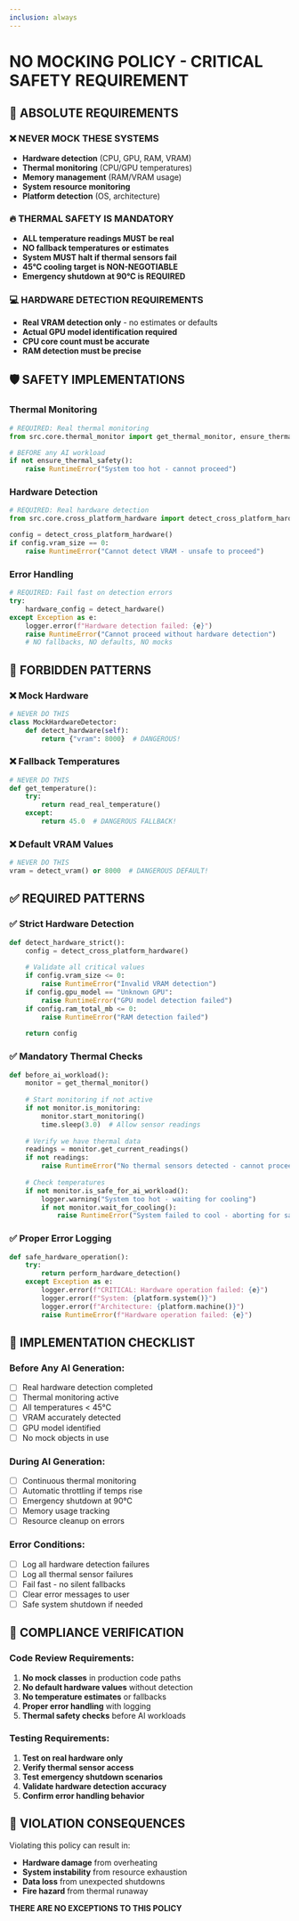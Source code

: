 ```yaml
---
inclusion: always
---
```


# NO MOCKING POLICY - CRITICAL SAFETY REQUIREMENT

## 🚨 ABSOLUTE REQUIREMENTS

### ❌ NEVER MOCK THESE SYSTEMS
- **Hardware detection** (CPU, GPU, RAM, VRAM)
- **Thermal monitoring** (CPU/GPU temperatures)
- **Memory management** (RAM/VRAM usage)
- **System resource monitoring**
- **Platform detection** (OS, architecture)

### 🔥 THERMAL SAFETY IS MANDATORY
- **ALL temperature readings MUST be real**
- **NO fallback temperatures or estimates**
- **System MUST halt if thermal sensors fail**
- **45°C cooling target is NON-NEGOTIABLE**
- **Emergency shutdown at 90°C is REQUIRED**

### 💻 HARDWARE DETECTION REQUIREMENTS
- **Real VRAM detection only** - no estimates or defaults
- **Actual GPU model identification required**
- **CPU core count must be accurate**
- **RAM detection must be precise**

## 🛡️ SAFETY IMPLEMENTATIONS

### Thermal Monitoring
```python
# REQUIRED: Real thermal monitoring
from src.core.thermal_monitor import get_thermal_monitor, ensure_thermal_safety

# BEFORE any AI workload
if not ensure_thermal_safety():
    raise RuntimeError("System too hot - cannot proceed")
```

### Hardware Detection
```python
# REQUIRED: Real hardware detection
from src.core.cross_platform_hardware import detect_cross_platform_hardware

config = detect_cross_platform_hardware()
if config.vram_size == 0:
    raise RuntimeError("Cannot detect VRAM - unsafe to proceed")
```

### Error Handling
```python
# REQUIRED: Fail fast on detection errors
try:
    hardware_config = detect_hardware()
except Exception as e:
    logger.error(f"Hardware detection failed: {e}")
    raise RuntimeError("Cannot proceed without hardware detection")
    # NO fallbacks, NO defaults, NO mocks
```

## 🚫 FORBIDDEN PATTERNS

### ❌ Mock Hardware
```python
# NEVER DO THIS
class MockHardwareDetector:
    def detect_hardware(self):
        return {"vram": 8000}  # DANGEROUS!
```

### ❌ Fallback Temperatures
```python
# NEVER DO THIS
def get_temperature():
    try:
        return read_real_temperature()
    except:
        return 45.0  # DANGEROUS FALLBACK!
```

### ❌ Default VRAM Values
```python
# NEVER DO THIS
vram = detect_vram() or 8000  # DANGEROUS DEFAULT!
```

## ✅ REQUIRED PATTERNS

### ✅ Strict Hardware Detection
```python
def detect_hardware_strict():
    config = detect_cross_platform_hardware()
    
    # Validate all critical values
    if config.vram_size <= 0:
        raise RuntimeError("Invalid VRAM detection")
    if config.gpu_model == "Unknown GPU":
        raise RuntimeError("GPU model detection failed")
    if config.ram_total_mb <= 0:
        raise RuntimeError("RAM detection failed")
    
    return config
```

### ✅ Mandatory Thermal Checks
```python
def before_ai_workload():
    monitor = get_thermal_monitor()
    
    # Start monitoring if not active
    if not monitor.is_monitoring:
        monitor.start_monitoring()
        time.sleep(3.0)  # Allow sensor readings
    
    # Verify we have thermal data
    readings = monitor.get_current_readings()
    if not readings:
        raise RuntimeError("No thermal sensors detected - cannot proceed safely")
    
    # Check temperatures
    if not monitor.is_safe_for_ai_workload():
        logger.warning("System too hot - waiting for cooling")
        if not monitor.wait_for_cooling():
            raise RuntimeError("System failed to cool - aborting for safety")
```

### ✅ Proper Error Logging
```python
def safe_hardware_operation():
    try:
        return perform_hardware_detection()
    except Exception as e:
        logger.error(f"CRITICAL: Hardware operation failed: {e}")
        logger.error(f"System: {platform.system()}")
        logger.error(f"Architecture: {platform.machine()}")
        raise RuntimeError(f"Hardware operation failed: {e}")
```

## 🔧 IMPLEMENTATION CHECKLIST

### Before Any AI Generation:
- [ ] Real hardware detection completed
- [ ] Thermal monitoring active
- [ ] All temperatures < 45°C
- [ ] VRAM accurately detected
- [ ] GPU model identified
- [ ] No mock objects in use

### During AI Generation:
- [ ] Continuous thermal monitoring
- [ ] Automatic throttling if temps rise
- [ ] Emergency shutdown at 90°C
- [ ] Memory usage tracking
- [ ] Resource cleanup on errors

### Error Conditions:
- [ ] Log all hardware detection failures
- [ ] Log all thermal sensor failures
- [ ] Fail fast - no silent fallbacks
- [ ] Clear error messages to user
- [ ] Safe system shutdown if needed

## 🎯 COMPLIANCE VERIFICATION

### Code Review Requirements:
1. **No mock classes** in production code paths
2. **No default hardware values** without detection
3. **No temperature estimates** or fallbacks
4. **Proper error handling** with logging
5. **Thermal safety checks** before AI workloads

### Testing Requirements:
1. **Test on real hardware only**
2. **Verify thermal sensor access**
3. **Test emergency shutdown scenarios**
4. **Validate hardware detection accuracy**
5. **Confirm error handling behavior**

## 🚨 VIOLATION CONSEQUENCES

Violating this policy can result in:
- **Hardware damage** from overheating
- **System instability** from resource exhaustion
- **Data loss** from unexpected shutdowns
- **Fire hazard** from thermal runaway

**THERE ARE NO EXCEPTIONS TO THIS POLICY**
